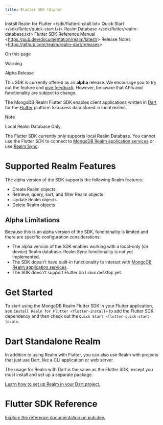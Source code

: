 ```yaml
---
title: Flutter SDK (Alpha)
---
```


<div class="toctree" titlesonly="">

Install Realm for Flutter \</sdk/flutter/install.txt> Quick Start
\</sdk/flutter/quick-start.txt> Realm Database
\</sdk/flutter/realm-database.txt> Flutter SDK Reference Manual
\<<https://pub.dev/documentation/realm/latest/>\> Release Notes
\<<https://github.com/realm/realm-dart/releases>\>

</div>

<div class="contents singlecol" local="" backlinks="none" depth="2">

On this page

</div>

<div class="warning">

<div class="title">

Warning

</div>

Alpha Release

This SDK is currently offered as an **alpha** release. We encourage you
to try out the feature and [give
feedback](https://feedback.mongodb.com/forums/923521-realm/). However,
be aware that APIs and functionality are subject to change.

</div>

The MongoDB Realm Flutter SDK enables client applications written in
[Dart](https://dart.dev/) for the [Flutter](https://flutter.dev/)
platform to access data stored in local realms.

<div class="note">

<div class="title">

Note

</div>

Local Realm Database Only

The Flutter SDK currently only supports local Realm Database. You cannot
use the Flutter SDK to connect to [MongoDB Realm application
services](/realm/cloud#std-label-realm-cloud) or use [Realm
Sync](/realm/sync/learn/overview#std-label-sync).

</div>

# Supported Realm Features

The alpha version of the SDK supports the following Realm features:

-   Create Realm objects
-   Retrieve, query, sort, and filter Realm objects
-   Update Realm objects
-   Delete Realm objects

## Alpha Limitations

Because this is an alpha version of the SDK, functionality is limited
and there are specific configuration considerations:

-   The alpha version of the SDK enables working with a local-only (on
    device) Realm database. Realm Sync functionality is not yet
    implemented.
-   The SDK doesn't have built-in functionality to interact with
    [MongoDB Realm application
    services](/realm/cloud#std-label-realm-cloud).
-   The SDK doesn't support Flutter on Linux desktop yet.

# Get Started

To start using the MongoDB Realm Flutter SDK in your Flutter
application, see `Install Realm for Flutter
<flutter-install>` to add the Flutter SDK dependency and then check out
the `Quick Start
<flutter-quick-start-local>`.

# Dart Standalone Realm

In addition to using Realm with Flutter, you can also use Realm with
projects that just use Dart, like a CLI application or web server.

The usage for Realm with Dart is the same as the Flutter SDK, except you
must install and set up a separate package.

[Learn how to set up Realm in your Dart
project.](/realm/sdk/flutter/install#std-label-dart-install-steps)

# Flutter SDK Reference

[Explore the reference documentation on
pub.dev.](https://pub.dev/documentation/realm/latest/)
